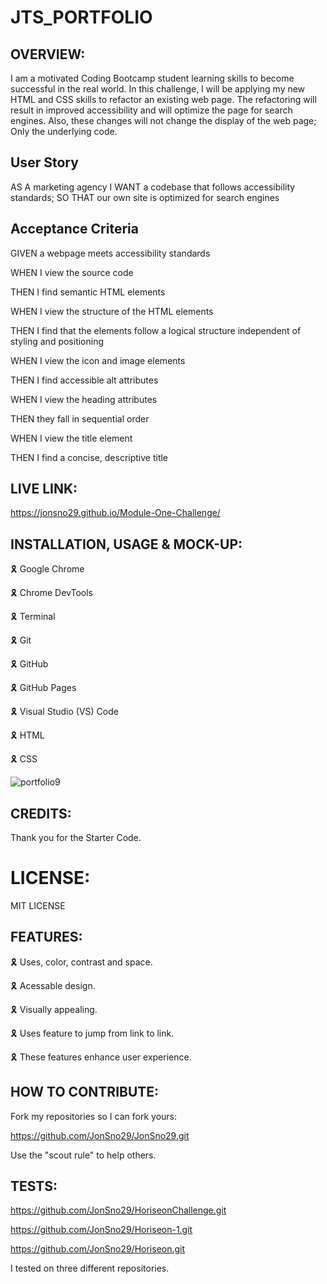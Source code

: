 # JTS_PORTFOLIO

## OVERVIEW:

I am a motivated Coding Bootcamp student learning skills to become successful in the real world. In this challenge, I will be applying my new HTML and CSS skills to refactor an existing web page. The refactoring will result in improved accessibility and will optimize the page for search engines. Also, these changes will not change the display of the web page; Only the underlying code.

## User Story

AS A marketing agency
I WANT a codebase that follows accessibility standards;
SO THAT our own site is optimized for search engines

## Acceptance Criteria

GIVEN a webpage meets accessibility standards

WHEN I view the source code

THEN I find semantic HTML elements

WHEN I view the structure of the HTML elements

THEN I find that the elements follow a logical structure independent of styling and positioning

WHEN I view the icon and image elements

THEN I find accessible alt attributes

WHEN I view the heading attributes

THEN they fall in sequential order

WHEN I view the title element

THEN I find a concise, descriptive title

## LIVE LINK:

https://jonsno29.github.io/Module-One-Challenge/

## INSTALLATION, USAGE & MOCK-UP:

🎗 Google Chrome

🎗 Chrome DevTools

🎗 Terminal

🎗 Git

🎗 GitHub

🎗 GitHub Pages

🎗 Visual Studio (VS) Code 

🎗 HTML

🎗 CSS
 
 ![portfolio9](https://user-images.githubusercontent.com/109987633/188531466-a733a1fd-4212-4da8-b084-10f425bb3288.gif)


## CREDITS:

Thank you for the Starter Code.

 

# LICENSE:

MIT LICENSE

## FEATURES:

🎗 Uses, color, contrast and space.

🎗 Acessable design.

🎗 Visually appealing.

🎗 Uses feature to jump from link to link.

🎗 These features enhance user experience.

## HOW TO CONTRIBUTE:

Fork my repositories so I can fork yours:

https://github.com/JonSno29/JonSno29.git

Use the "scout rule" to help others.

## TESTS:

 https://github.com/JonSno29/HoriseonChallenge.git
 
 https://github.com/JonSno29/Horiseon-1.git
 
 https://github.com/JonSno29/Horiseon.git
 
 I tested on three different repositories.

